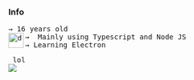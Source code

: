 
### Info
<pre>
→ 16 years old 
→  Mainly using Typescript and Node JS <img src="https://www.workinggears.com/images/services/js-ts.jpg" alt="drawing" align="left" width="30"/>
→ Learning Electron
</pre>


<pre> lol 
<img
  align="center"
  src="https://github-readme-stats.vercel.app/api/?username=renotify&theme=dracula"
/>
  </pre>
